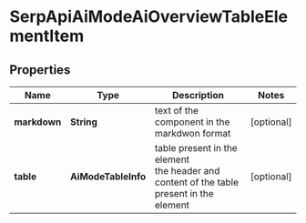 # SerpApiAiModeAiOverviewTableElementItem


## Properties

| Name | Type | Description | Notes |
|------------ | ------------- | ------------- | -------------|
**markdown** | **String** | text of the component in the markdwon format |[optional]|
**table** | **AiModeTableInfo** | table present in the element<br>the header and content of the table present in the element |[optional]|